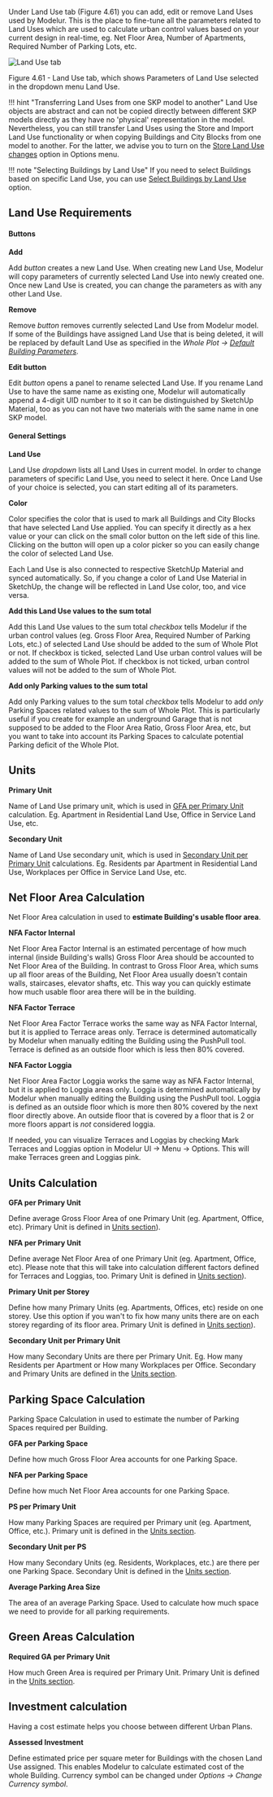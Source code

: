 Under Land Use tab (Figure 4.61) you can add, edit or remove Land Uses 
used by Modelur. This is the place to fine-tune all the parameters 
related to Land Uses which are used to calculate urban control values 
based on your current design in real-time, eg. Net Floor Area, Number 
of Apartments, Required Number of Parking Lots, etc.

![Land Use tab](../img/modelur_land_use_tab.png)
<figcaption>Figure 4.61 - Land Use tab, which shows Parameters of Land 
Use selected in the dropdown menu Land Use.</figcaption>

!!! hint "Transferring Land Uses from one SKP model to another"
    Land Use objects are abstract and can not be copied directly between 
    different SKP models directly as they have no 'physical' representation 
    in the model. Nevertheless, you can still transfer Land Uses using the 
    Store and Import Land Use functionality or when copying Buildings and 
    City Blocks from one model to another. For the latter, we advise you 
    to turn on the [Store Land Use changes](../menu/#options) 
    option in Options menu.
    
!!! note "Selecting Buildings by Land Use"
    If you need to select Buildings based on specific Land Use, you can 
    use [Select Buildings by Land Use](../extensions_menu/#select-buildings-by-land-use) option.
    
Land Use Requirements
---------------------

#### Buttons ####

**Add**

Add _button_ creates a new Land Use. When creating new Land Use, 
Modelur will copy parameters of currently selected Land Use into 
newly created one. Once new Land Use is created, you can change 
the parameters as with any other Land Use.

**Remove**

Remove _button_ removes currently selected Land Use from Modelur 
model. If some of the Buildings have assigned Land Use that is 
being deleted, it will be replaced by default Land Use as 
specified in the _Whole Plot → [Default Building Parameters](../whole_plot/#default-building-parameters)_.

**Edit button**

Edit _button_ opens a panel to rename selected Land Use. If you rename 
Land Use to have the same name as existing one, Modelur will 
automatically append a 4-digit UID number to it so it can be 
distinguished by SketchUp Material, too as you can not have two 
materials with the same name in one SKP model.

#### General Settings ####

**Land Use**

Land Use _dropdown_ lists all Land Uses in current model. In order 
to change parameters of specific Land Use, you need to select it here. 
Once Land Use of your choice is selected, you can start editing all 
of its parameters.

**Color**

Color specifies the color that is used to mark all Buildings and City 
Blocks that have selected Land Use applied. You can specify it directly 
as a hex value or your can click on the small color button on the left 
side of this line. Clicking on the button will open up a color picker 
so you can easily change the color of selected Land Use.

Each Land Use is also connected to respective SketchUp Material and 
synced automatically. So, if you change a color of Land Use Material 
in SketchUp, the change will be reflected in Land Use color, too, and 
vice versa.

**Add this Land Use values to the sum total**

Add this Land Use values to the sum total _checkbox_ tells Modelur 
if the urban control values (eg. Gross Floor Area, Required Number 
of Parking Lots, etc.) of selected Land Use should be added to the 
sum of Whole Plot or not. If checkbox is ticked, selected Land Use 
urban control values will be added to the sum of Whole Plot. If checkbox 
is not ticked, urban control values will not be added to the sum of Whole Plot.

**Add only Parking values to the sum total**

Add only Parking values to the sum total _checkbox_ tells Modelur to
 add _only_ Parking Spaces related values to the sum of Whole Plot. 
 This is particularly useful if you create for example an underground 
 Garage that is not supposed to be added to the Floor Area Ratio, 
 Gross Floor Area, etc, but you want to take into account its Parking 
 Spaces to calculate potential Parking deficit of the Whole Plot.

Units
-----

**Primary Unit**

Name of Land Use primary unit, which is used in [GFA per Primary 
Unit](#units-calculation) calculation. Eg. Apartment in Residential 
Land Use, Office in Service Land Use, etc.

**Secondary Unit**

Name of Land Use secondary unit, which is used in [Secondary Unit per 
Primary Unit](#units-calculation) calculations. Eg. Residents par 
Apartment in Residential Land Use, Workplaces per Office in Service Land Use, etc.

Net Floor Area Calculation
--------------------------

Net Floor Area calculation in used to **estimate Building's usable floor area**.

**NFA Factor Internal**

Net Floor Area Factor Internal is an estimated percentage of how much 
internal (inside Building's walls) Gross Floor Area should be accounted 
to Net Floor Area of the Building. In contrast to Gross Floor Area, 
which sums up all floor areas of the Building, Net Floor Area usually 
doesn't contain walls, staircases, elevator shafts, etc. This way you 
can quickly estimate how much usable floor area there will be in the building.  

**NFA Factor Terrace**

Net Floor Area Factor Terrace works the same way as NFA Factor Internal, 
but it is applied to Terrace areas only. Terrace is determined 
automatically by Modelur when manually editing the Building using the 
PushPull tool. Terrace is defined as an outside floor which is less 
then 80% covered.

**NFA Factor Loggia**

Net Floor Area Factor Loggia works the same way as NFA Factor Internal, 
but it is applied to Loggia areas only. Loggia is determined 
automatically by Modelur when manually editing the Building using 
the PushPull tool. Loggia is defined as an outside floor which is 
more then 80% covered by the next floor directly above. An outside 
floor that is covered by a floor that is 2 or more floors appart 
is *not* considered loggia.

If needed, you can visualize Terraces and Loggias by checking Mark 
Terraces and Loggias option in Modelur UI → Menu → Options. This 
will make Terraces green and Loggias pink.

Units Calculation
-----------------

**GFA per Primary Unit**

Define average Gross Floor Area of one Primary Unit (eg. Apartment, 
Office, etc). Primary Unit is defined in [Units section](#units)).

**NFA per Primary Unit**

Define average Net Floor Area of one Primary Unit (eg. Apartment, 
Office, etc). Please note that this will take into calculation 
different factors defined for Terraces and Loggias, too. Primary 
Unit is defined in [Units section](#units)). 

**Primary Unit per Storey**

Define how many Primary Units (eg. Apartments, Offices, etc) reside 
on one storey. Use this option if you wan't to fix how many units 
there are on each storey regarding of its floor area. Primary Unit 
is defined in [Units section](#units)). 

**Secondary Unit per Primary Unit**

How many Secondary Units are there per Primary Unit. Eg. How many 
Residents per Apartment or How many Workplaces per Office. Secondary 
and Primary Units are defined in the [Units section](#units).

Parking Space Calculation
-------------------------

Parking Space Calculation in used to estimate the number of Parking 
Spaces required per Building.

**GFA per Parking Space**

Define how much Gross Floor Area accounts for one Parking Space.

**NFA per Parking Space**

Define how much Net Floor Area accounts for one Parking Space.

**PS per Primary Unit**

How many Parking Spaces are required per Primary unit (eg. Apartment, 
Office, etc.). Primary unit is defined in the [Units section](#units).

**Secondary Unit per PS**

How many Secondary Units (eg. Residents, Workplaces, etc.) are there 
per one Parking Space. Secondary Unit is defined in the [Units section](#units).

**Average Parking Area Size**

The area of an average Parking Space. Used to calculate how much space 
we need to provide for all parking requirements. 

Green Areas Calculation
-----------------------

**Required GA per Primary Unit**

How much Green Area is required per Primary Unit. Primary Unit is 
defined in the [Units section](#units).

Investment calculation
----------------------

Having a cost estimate helps you choose between different Urban Plans.

**Assessed Investment**

Define estimated price per square meter for Buildings with the chosen 
Land Use assigned. This enables Modelur to calculate estimated cost of 
the whole Building. Currency symbol can be changed under _Options -> 
Change Currency symbol_.
